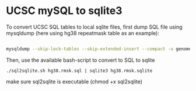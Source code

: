 # UCSC mySQL to sqlite3

To convert UCSC SQL tables to local sqlite files, first dump SQL file using mysqldump (here using hg38 repeatmask table as an example):

``` bash

mysqldump --skip-lock-tables --skip-extended-insert --compact -u genome -h genome-mysql.soe.ucsc.edu hg38 rmsk > hg38.rmsk.sql

```

Then, use the available bash-script to convert to SQL to sqlite 

```
./sql2sqlite.sh hg38.rmsk.sql | sqlite3 hg38.rmsk.sqlite

```

make sure sql2sqlite is executable (chmod +x sql2sqlite)